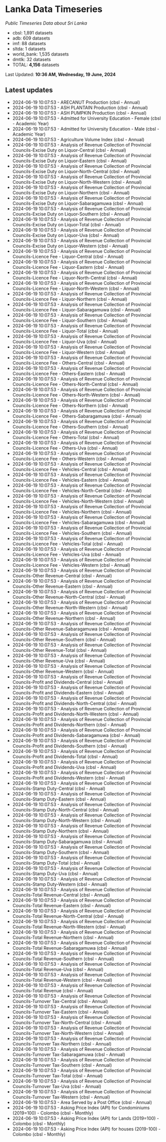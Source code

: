 # Lanka Data Timeseries
*Public Timeseries Data about Sri Lanka*

* cbsl: 1,891 datasets
* adb: 609 datasets
* imf: 88 datasets
* sltda: 1 datasets
* world_bank: 1,535 datasets
* dmtlk: 32 datasets
* TOTAL: **4,156** datasets

Last Updated: **10:36 AM, Wednesday, 19 June, 2024**

## Latest updates

* 2024-06-19 10:07:53 - ARECANUT Production (cbsl - Annual)
* 2024-06-19 10:07:53 - ASH PLANTAIN Production (cbsl - Annual)
* 2024-06-19 10:07:53 - ASH PUMPKIN Production (cbsl - Annual)
* 2024-06-19 10:07:53 - Admitted for University Education - Female (cbsl - Academic Year)
* 2024-06-19 10:07:53 - Admitted for University Education - Male (cbsl - Academic Year)
* 2024-06-19 10:07:53 - Agriculture Volume Index (cbsl - Annual)
* 2024-06-19 10:07:53 - Analysis of Revenue Collection of Provincial Councils-Excise Duty on Liquor-Central (cbsl - Annual)
* 2024-06-19 10:07:53 - Analysis of Revenue Collection of Provincial Councils-Excise Duty on Liquor-Eastern (cbsl - Annual)
* 2024-06-19 10:07:53 - Analysis of Revenue Collection of Provincial Councils-Excise Duty on Liquor-North-Central (cbsl - Annual)
* 2024-06-19 10:07:53 - Analysis of Revenue Collection of Provincial Councils-Excise Duty on Liquor-North-Western (cbsl - Annual)
* 2024-06-19 10:07:53 - Analysis of Revenue Collection of Provincial Councils-Excise Duty on Liquor-Northern (cbsl - Annual)
* 2024-06-19 10:07:53 - Analysis of Revenue Collection of Provincial Councils-Excise Duty on Liquor-Sabaragamuwa (cbsl - Annual)
* 2024-06-19 10:07:53 - Analysis of Revenue Collection of Provincial Councils-Excise Duty on Liquor-Southern (cbsl - Annual)
* 2024-06-19 10:07:53 - Analysis of Revenue Collection of Provincial Councils-Excise Duty on Liquor-Total (cbsl - Annual)
* 2024-06-19 10:07:53 - Analysis of Revenue Collection of Provincial Councils-Excise Duty on Liquor-Uva (cbsl - Annual)
* 2024-06-19 10:07:53 - Analysis of Revenue Collection of Provincial Councils-Excise Duty on Liquor-Western (cbsl - Annual)
* 2024-06-19 10:07:53 - Analysis of Revenue Collection of Provincial Councils-Licence Fee - Liquor-Central (cbsl - Annual)
* 2024-06-19 10:07:53 - Analysis of Revenue Collection of Provincial Councils-Licence Fee - Liquor-Eastern (cbsl - Annual)
* 2024-06-19 10:07:53 - Analysis of Revenue Collection of Provincial Councils-Licence Fee - Liquor-North-Central (cbsl - Annual)
* 2024-06-19 10:07:53 - Analysis of Revenue Collection of Provincial Councils-Licence Fee - Liquor-North-Western (cbsl - Annual)
* 2024-06-19 10:07:53 - Analysis of Revenue Collection of Provincial Councils-Licence Fee - Liquor-Northern (cbsl - Annual)
* 2024-06-19 10:07:53 - Analysis of Revenue Collection of Provincial Councils-Licence Fee - Liquor-Sabaragamuwa (cbsl - Annual)
* 2024-06-19 10:07:53 - Analysis of Revenue Collection of Provincial Councils-Licence Fee - Liquor-Southern (cbsl - Annual)
* 2024-06-19 10:07:53 - Analysis of Revenue Collection of Provincial Councils-Licence Fee - Liquor-Total (cbsl - Annual)
* 2024-06-19 10:07:53 - Analysis of Revenue Collection of Provincial Councils-Licence Fee - Liquor-Uva (cbsl - Annual)
* 2024-06-19 10:07:53 - Analysis of Revenue Collection of Provincial Councils-Licence Fee - Liquor-Western (cbsl - Annual)
* 2024-06-19 10:07:53 - Analysis of Revenue Collection of Provincial Councils-Licence Fee - Others-Central (cbsl - Annual)
* 2024-06-19 10:07:53 - Analysis of Revenue Collection of Provincial Councils-Licence Fee - Others-Eastern (cbsl - Annual)
* 2024-06-19 10:07:53 - Analysis of Revenue Collection of Provincial Councils-Licence Fee - Others-North-Central (cbsl - Annual)
* 2024-06-19 10:07:53 - Analysis of Revenue Collection of Provincial Councils-Licence Fee - Others-North-Western (cbsl - Annual)
* 2024-06-19 10:07:53 - Analysis of Revenue Collection of Provincial Councils-Licence Fee - Others-Northern (cbsl - Annual)
* 2024-06-19 10:07:53 - Analysis of Revenue Collection of Provincial Councils-Licence Fee - Others-Sabaragamuwa (cbsl - Annual)
* 2024-06-19 10:07:53 - Analysis of Revenue Collection of Provincial Councils-Licence Fee - Others-Southern (cbsl - Annual)
* 2024-06-19 10:07:53 - Analysis of Revenue Collection of Provincial Councils-Licence Fee - Others-Total (cbsl - Annual)
* 2024-06-19 10:07:53 - Analysis of Revenue Collection of Provincial Councils-Licence Fee - Others-Uva (cbsl - Annual)
* 2024-06-19 10:07:53 - Analysis of Revenue Collection of Provincial Councils-Licence Fee - Others-Western (cbsl - Annual)
* 2024-06-19 10:07:53 - Analysis of Revenue Collection of Provincial Councils-Licence Fee - Vehicles-Central (cbsl - Annual)
* 2024-06-19 10:07:53 - Analysis of Revenue Collection of Provincial Councils-Licence Fee - Vehicles-Eastern (cbsl - Annual)
* 2024-06-19 10:07:53 - Analysis of Revenue Collection of Provincial Councils-Licence Fee - Vehicles-North-Central (cbsl - Annual)
* 2024-06-19 10:07:53 - Analysis of Revenue Collection of Provincial Councils-Licence Fee - Vehicles-North-Western (cbsl - Annual)
* 2024-06-19 10:07:53 - Analysis of Revenue Collection of Provincial Councils-Licence Fee - Vehicles-Northern (cbsl - Annual)
* 2024-06-19 10:07:53 - Analysis of Revenue Collection of Provincial Councils-Licence Fee - Vehicles-Sabaragamuwa (cbsl - Annual)
* 2024-06-19 10:07:53 - Analysis of Revenue Collection of Provincial Councils-Licence Fee - Vehicles-Southern (cbsl - Annual)
* 2024-06-19 10:07:53 - Analysis of Revenue Collection of Provincial Councils-Licence Fee - Vehicles-Total (cbsl - Annual)
* 2024-06-19 10:07:53 - Analysis of Revenue Collection of Provincial Councils-Licence Fee - Vehicles-Uva (cbsl - Annual)
* 2024-06-19 10:07:53 - Analysis of Revenue Collection of Provincial Councils-Licence Fee - Vehicles-Western (cbsl - Annual)
* 2024-06-19 10:07:53 - Analysis of Revenue Collection of Provincial Councils-Other Revenue-Central (cbsl - Annual)
* 2024-06-19 10:07:53 - Analysis of Revenue Collection of Provincial Councils-Other Revenue-Eastern (cbsl - Annual)
* 2024-06-19 10:07:53 - Analysis of Revenue Collection of Provincial Councils-Other Revenue-North-Central (cbsl - Annual)
* 2024-06-19 10:07:53 - Analysis of Revenue Collection of Provincial Councils-Other Revenue-North-Western (cbsl - Annual)
* 2024-06-19 10:07:53 - Analysis of Revenue Collection of Provincial Councils-Other Revenue-Northern (cbsl - Annual)
* 2024-06-19 10:07:53 - Analysis of Revenue Collection of Provincial Councils-Other Revenue-Sabaragamuwa (cbsl - Annual)
* 2024-06-19 10:07:53 - Analysis of Revenue Collection of Provincial Councils-Other Revenue-Southern (cbsl - Annual)
* 2024-06-19 10:07:53 - Analysis of Revenue Collection of Provincial Councils-Other Revenue-Total (cbsl - Annual)
* 2024-06-19 10:07:53 - Analysis of Revenue Collection of Provincial Councils-Other Revenue-Uva (cbsl - Annual)
* 2024-06-19 10:07:53 - Analysis of Revenue Collection of Provincial Councils-Other Revenue-Western (cbsl - Annual)
* 2024-06-19 10:07:53 - Analysis of Revenue Collection of Provincial Councils-Profit and Dividends-Central (cbsl - Annual)
* 2024-06-19 10:07:53 - Analysis of Revenue Collection of Provincial Councils-Profit and Dividends-Eastern (cbsl - Annual)
* 2024-06-19 10:07:53 - Analysis of Revenue Collection of Provincial Councils-Profit and Dividends-North-Central (cbsl - Annual)
* 2024-06-19 10:07:53 - Analysis of Revenue Collection of Provincial Councils-Profit and Dividends-North-Western (cbsl - Annual)
* 2024-06-19 10:07:53 - Analysis of Revenue Collection of Provincial Councils-Profit and Dividends-Northern (cbsl - Annual)
* 2024-06-19 10:07:53 - Analysis of Revenue Collection of Provincial Councils-Profit and Dividends-Sabaragamuwa (cbsl - Annual)
* 2024-06-19 10:07:53 - Analysis of Revenue Collection of Provincial Councils-Profit and Dividends-Southern (cbsl - Annual)
* 2024-06-19 10:07:53 - Analysis of Revenue Collection of Provincial Councils-Profit and Dividends-Total (cbsl - Annual)
* 2024-06-19 10:07:53 - Analysis of Revenue Collection of Provincial Councils-Profit and Dividends-Uva (cbsl - Annual)
* 2024-06-19 10:07:53 - Analysis of Revenue Collection of Provincial Councils-Profit and Dividends-Western (cbsl - Annual)
* 2024-06-19 10:07:53 - Analysis of Revenue Collection of Provincial Councils-Stamp Duty-Central (cbsl - Annual)
* 2024-06-19 10:07:53 - Analysis of Revenue Collection of Provincial Councils-Stamp Duty-Eastern (cbsl - Annual)
* 2024-06-19 10:07:53 - Analysis of Revenue Collection of Provincial Councils-Stamp Duty-North-Central (cbsl - Annual)
* 2024-06-19 10:07:53 - Analysis of Revenue Collection of Provincial Councils-Stamp Duty-North-Western (cbsl - Annual)
* 2024-06-19 10:07:53 - Analysis of Revenue Collection of Provincial Councils-Stamp Duty-Northern (cbsl - Annual)
* 2024-06-19 10:07:53 - Analysis of Revenue Collection of Provincial Councils-Stamp Duty-Sabaragamuwa (cbsl - Annual)
* 2024-06-19 10:07:53 - Analysis of Revenue Collection of Provincial Councils-Stamp Duty-Southern (cbsl - Annual)
* 2024-06-19 10:07:53 - Analysis of Revenue Collection of Provincial Councils-Stamp Duty-Total (cbsl - Annual)
* 2024-06-19 10:07:53 - Analysis of Revenue Collection of Provincial Councils-Stamp Duty-Uva (cbsl - Annual)
* 2024-06-19 10:07:53 - Analysis of Revenue Collection of Provincial Councils-Stamp Duty-Western (cbsl - Annual)
* 2024-06-19 10:07:53 - Analysis of Revenue Collection of Provincial Councils-Total Revenue-Central (cbsl - Annual)
* 2024-06-19 10:07:53 - Analysis of Revenue Collection of Provincial Councils-Total Revenue-Eastern (cbsl - Annual)
* 2024-06-19 10:07:53 - Analysis of Revenue Collection of Provincial Councils-Total Revenue-North-Central (cbsl - Annual)
* 2024-06-19 10:07:53 - Analysis of Revenue Collection of Provincial Councils-Total Revenue-North-Western (cbsl - Annual)
* 2024-06-19 10:07:53 - Analysis of Revenue Collection of Provincial Councils-Total Revenue-Northern (cbsl - Annual)
* 2024-06-19 10:07:53 - Analysis of Revenue Collection of Provincial Councils-Total Revenue-Sabaragamuwa (cbsl - Annual)
* 2024-06-19 10:07:53 - Analysis of Revenue Collection of Provincial Councils-Total Revenue-Southern (cbsl - Annual)
* 2024-06-19 10:07:53 - Analysis of Revenue Collection of Provincial Councils-Total Revenue-Uva (cbsl - Annual)
* 2024-06-19 10:07:53 - Analysis of Revenue Collection of Provincial Councils-Total Revenue-Western (cbsl - Annual)
* 2024-06-19 10:07:53 - Analysis of Revenue Collection of Provincial Councils-Total Revenue (cbsl - Annual)
* 2024-06-19 10:07:53 - Analysis of Revenue Collection of Provincial Councils-Turnover Tax-Central (cbsl - Annual)
* 2024-06-19 10:07:53 - Analysis of Revenue Collection of Provincial Councils-Turnover Tax-Eastern (cbsl - Annual)
* 2024-06-19 10:07:53 - Analysis of Revenue Collection of Provincial Councils-Turnover Tax-North-Central (cbsl - Annual)
* 2024-06-19 10:07:53 - Analysis of Revenue Collection of Provincial Councils-Turnover Tax-North-Western (cbsl - Annual)
* 2024-06-19 10:07:53 - Analysis of Revenue Collection of Provincial Councils-Turnover Tax-Northern (cbsl - Annual)
* 2024-06-19 10:07:53 - Analysis of Revenue Collection of Provincial Councils-Turnover Tax-Sabaragamuwa (cbsl - Annual)
* 2024-06-19 10:07:53 - Analysis of Revenue Collection of Provincial Councils-Turnover Tax-Southern (cbsl - Annual)
* 2024-06-19 10:07:53 - Analysis of Revenue Collection of Provincial Councils-Turnover Tax-Total (cbsl - Annual)
* 2024-06-19 10:07:53 - Analysis of Revenue Collection of Provincial Councils-Turnover Tax-Uva (cbsl - Annual)
* 2024-06-19 10:07:53 - Analysis of Revenue Collection of Provincial Councils-Turnover Tax-Western (cbsl - Annual)
* 2024-06-19 10:07:53 - Area Served by a Post Office (cbsl - Annual)
* 2024-06-19 10:07:53 - Asking Price Index (API) for Condominiums (2019=100) - Colombo (cbsl - Monthly)
* 2024-06-19 10:07:53 - Asking Price Index (API) for Lands (2019=100) - Colombo (cbsl - Monthly)
* 2024-06-19 10:07:53 - Asking Price Index (API) for houses (2019-100) - Colombo (cbsl - Monthly)
